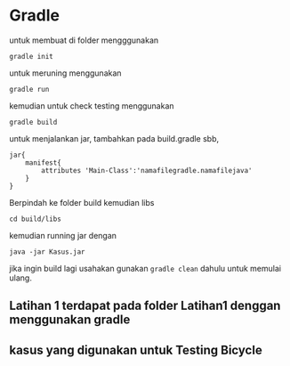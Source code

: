 # Gradle
untuk membuat di folder mengggunakan 
```
gradle init
```
untuk meruning menggunakan
```
gradle run
```
kemudian untuk check testing menggunakan
```
gradle build
```

untuk menjalankan jar, tambahkan pada build.gradle sbb,
```
jar{
    manifest{
        attributes 'Main-Class':'namafilegradle.namafilejava'
    }
}
```
Berpindah ke folder build kemudian libs

```
cd build/libs
``` 

kemudian running jar dengan 
```
java -jar Kasus.jar
```

jika ingin build lagi usahakan gunakan ```gradle clean``` dahulu untuk memulai ulang.
## Latihan 1 terdapat pada folder Latihan1 denggan menggunakan gradle
## kasus yang digunakan untuk Testing Bicycle
